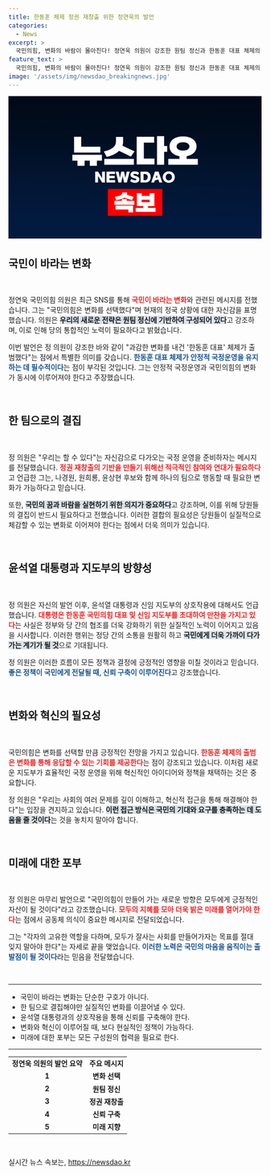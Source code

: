 ```yaml
---
title: 한동훈 체제 정권 재창출 위한 정연욱의 발언
categories:
  - News
excerpt: >
  국민의힘, 변화의 바람이 몰아친다! 정연욱 의원이 강조한 원팀 정신과 한동훈 대표 체제의 출범, 윤석열 정부의 안정적 국정운영을 위한 변화의 판이 마련됐다. 새로운 시작을 향한 여정이 시작된다!
feature_text: >
  국민의힘, 변화의 바람이 몰아친다! 정연욱 의원이 강조한 원팀 정신과 한동훈 대표 체제의 출범, 윤석열 정부의 안정적 국정운영을 위한 변화의 판이 마련됐다. 새로운 시작을 향한 여정이 시작된다!
image: '/assets/img/newsdao_breakingnews.jpg'
---
```


<p><img src="/assets/img/newsdao_breakingnews.jpg" alt="flaretime 속보" /></p>

<h2 data-ke-size="size26">국민이 바라는 변화</h2>

<p data-ke-size="size16">&nbsp;</p>

<p>정연욱 국민의힘 의원은 최근 SNS를 통해 <b><span style="color: #ee2323;">국민이 바라는 변화</span></b>와 관련된 메시지를 전했습니다. 그는 "국민의힘은 변화를 선택했다"며 현재의 정국 상황에 대한 자신감을 표명했습니다. 의원은 <b><span style="background-color: #21538527;">우리의 새로운 전략은 원팀 정신에 기반하여 구성되어 있다</span></b>고 강조하며, 이로 인해 당의 통합적인 노력이 필요하다고 밝혔습니다. </p>

<p>이번 발언은 정 의원이 강조한 바와 같이 "과감한 변화를 내건 '한동훈 대표' 체제가 출범했다"는 점에서 특별한 의미를 갖습니다. <b><span style="color: #1a5490;">한동훈 대표 체제가 안정적 국정운영을 유지하는 데 필수적이다</span></b>는 점이 부각된 것입니다. 그는 안정적 국정운영과 국민의힘의 변화가 동시에 이루어져야 한다고 주장했습니다.</p>

<p data-ke-size="size16">&nbsp;</p>

<h2 data-ke-size="size26">한 팀으로의 결집</h2>

<p data-ke-size="size16">&nbsp;</p>

<p>정 의원은 "우리는 할 수 있다"는 자신감으로 다가오는 국정 운영을 준비하자는 메시지를 전달했습니다. <b><span style="color: #ee2323;">정권 재창출의 기반을 만들기 위해선 적극적인 참여와 연대가 필요하다</span></b>고 언급한 그는, 나경원, 원희룡, 윤상현 후보와 함께 하나의 팀으로 행동할 때 필요한 변화가 가능하다고 믿습니다. </p>

<p>또한, <b><span style="background-color: #21538527;">국민의 꿈과 바람을 실현하기 위한 의지가 중요하다</span></b>고 강조하며, 이를 위해 당원들의 결집이 반드시 필요하다고 전했습니다. 이러한 결합의 필요성은 당원들이 실질적으로 체감할 수 있는 변화로 이어져야 한다는 점에서 더욱 의미가 있습니다.</p>

<p data-ke-size="size16">&nbsp;</p>

<h2 data-ke-size="size26">윤석열 대통령과 지도부의 방향성</h2>

<p data-ke-size="size16">&nbsp;</p>

<p>정 의원은 자신의 발언 이후, 윤석열 대통령과 신임 지도부의 상호작용에 대해서도 언급했습니다. <b><span style="color: #ee2323;">대통령은 한동훈 국민의힘 대표 및 신임 지도부를 초대하여 만찬을 가지고 있다</span></b>는 사실은 정부와 당 간의 협조를 더욱 강화하기 위한 실질적인 노력이 이어지고 있음을 시사합니다. 이러한 행위는 정당 간의 소통을 원활히 하고 <b><span style="background-color: #21538527;">국민에게 더욱 가까이 다가가는 계기가 될 것</span></b>으로 기대됩니다.</p>

<p>정 의원은 이러한 흐름이 모든 정책과 결정에 긍정적인 영향을 미칠 것이라고 믿습니다. <b><span style="color: #1a5490;">좋은 정책이 국민에게 전달될 때, 신뢰 구축이 이루어진다</span></b>고 강조했습니다. </p>

<p data-ke-size="size16">&nbsp;</p>

<h2 data-ke-size="size26">변화와 혁신의 필요성</h2>

<p data-ke-size="size16">&nbsp;</p>

<p>국민의힘은 변화를 선택할 만큼 긍정적인 전망을 가지고 있습니다. <b><span style="color: #ee2323;">한동훈 체제의 출범은 변화를 통해 응답할 수 있는 기회를 제공한다</span></b>는 점이 강조되고 있습니다. 이처럼 새로운 지도부가 효율적인 국정 운영을 위해 혁신적인 아이디어와 정책을 채택하는 것은 중요합니다.</p>

<p>정 의원은 "우리는 사회의 여러 문제를 깊이 이해하고, 혁신적 접근을 통해 해결해야 한다"는 입장을 견지하고 있습니다. <b><span style="background-color: #21538527;">이런 접근 방식은 국민의 기대와 요구를 충족하는 데 도움을 줄 것이다</span></b>는 것을 놓치지 말아야 합니다.</p>

<p data-ke-size="size16">&nbsp;</p>

<h2 data-ke-size="size26">미래에 대한 포부</h2>

<p data-ke-size="size16">&nbsp;</p>

<p>정 의원은 마무리 발언으로 "국민의힘이 만들어 가는 새로운 방향은 모두에게 긍정적인 자산이 될 것이다"라고 강조했습니다. <b><span style="color: #ee2323;">모두의 지혜를 모아 더욱 밝은 미래를 열어가야 한다</span></b>는 점에서 공동체 의식이 중요한 메시지로 전달되었습니다. </p>

<p>그는 "각자의 고유한 역할을 다하며, 모두가 잘사는 사회를 만들어가자는 목표를 절대 잊지 말아야 한다"는 자세로 끝을 맺었습니다. <b><span style="color: #1a5490;">이러한 노력은 국민의 마음을 움직이는 출발점이 될 것이다</span></b>라는 믿음을 전달했습니다.</p>

<p data-ke-size="size16">&nbsp;</p>

<hr/>

<ul>
  <li>국민이 바라는 변화는 단순한 구호가 아니다.</li>
  <li>한 팀으로 결집해야만 실질적인 변화를 이끌어낼 수 있다.</li>
  <li>윤석열 대통령과의 상호작용을 통해 신뢰를 구축해야 한다.</li>
  <li>변화와 혁신이 이루어질 때, 보다 현실적인 정책이 가능하다.</li>
  <li>미래에 대한 포부는 모든 구성원의 협력을 필요로 한다.</li>
</ul>

<hr/>

<table style="width: 100%;">
  <tr>
    <td style="text-align: center; height: 17px;"><b>정연욱 의원의 발언 요약</b></td>
    <td style="text-align: center; height: 17px;"><b>주요 메시지</b></td>
  </tr>
  <tr>
    <td style="text-align: center; height: 17px;"><b>1</b></td>
    <td style="text-align: center; height: 17px;"><b>변화 선택</b></td>
  </tr>
  <tr>
    <td style="text-align: center; height: 17px;"><b>2</b></td>
    <td style="text-align: center; height: 17px;"><b>원팀 정신</b></td>
  </tr>
  <tr>
    <td style="text-align: center; height: 17px;"><b>3</b></td>
    <td style="text-align: center; height: 17px;"><b>정권 재창출</b></td>
  </tr>
  <tr>
    <td style="text-align: center; height: 17px;"><b>4</b></td>
    <td style="text-align: center; height: 17px;"><b>신뢰 구축</b></td>
  </tr>
  <tr>
    <td style="text-align: center; height: 17px;"><b>5</b></td>
    <td style="text-align: center; height: 17px;"><b>미래 지향</b></td>
  </tr>
</table>

<p data-ke-size="size16">&nbsp;</p>
실시간 뉴스 속보는, <a href="https://newsdao.kr" rel="dofollow">https://newsdao.kr</a>


